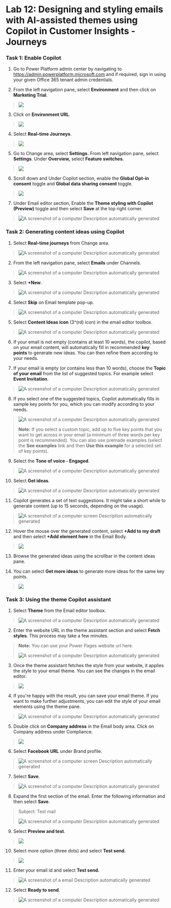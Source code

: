 # **Lab 12: Designing and styling emails with AI-assisted themes using Copilot in Customer Insights - Journeys**

### **Task 1: Enable Copilot**

1.  Go to Power Platform admin center by navigating to
    <https://admin.powerplatform.microsoft.com> and if required, sign in
    using your given Office 365 tenant admin credentials.

2.  From the left navigation pane, select **Environment** and then click
    on **Marketing Trial**.

> ![](./media/image1.png)

3.  Click on **Environment URL**.

> ![](./media/image2.png)

4.  Select **Real-time Journeys**.

> ![](./media/image3.png)

5.  Go to Change area, select **Settings.** From left navigation pane,
    select **Settings**. Under **Overview,** select **Feature
    switches**.

> ![](./media/image4.png)

6.  Scroll down and Under Copilot section, enable the **Global Opt-in
    consent** toggle and **Global data sharing consent** toggle.

> ![](./media/image5.png)

7.  Under Email editor section, Enable the **Theme styling with Copilot
    (Preview)** toggle and then select **Save** at the top right corner.

> ![A screenshot of a computer Description automatically
> generated](./media/image6.png)

### **Task 2: Generating content ideas using Copilot**

1.  Select **Real-time journeys** from Change area.

> ![A screenshot of a computer Description automatically
> generated](./media/image7.png)

2.  From the left navigation pane, select **Emails** under Channels.

> ![A screenshot of a computer Description automatically
> generated](./media/image8.png)

3.  Select **+New**.

> ![A screenshot of a computer Description automatically
> generated](./media/image9.png)

4.  Select **Skip** on Email template pop-up.

> ![A screenshot of a computer Description automatically
> generated](./media/image10.png)

5.  Select **Content Ideas icon** (3^(rd) icon) in the email editor
    toolbox.

> ![A screenshot of a computer Description automatically
> generated](./media/image11.png)

6.  If your email is not empty (contains at least 10 words), the
    copilot, based on your email content, will automatically fill in
    recommended **key points** to generate new ideas. You can then
    refine them according to your needs.

7.  If your email is empty (or contains less than 10 words), choose
    the **Topic of your email** from the list of suggested topics. For
    example select **Event Invitation**.

> ![A screenshot of a computer Description automatically
> generated](./media/image12.png)

8.  If you select one of the suggested topics, Copilot automatically
    fills in sample key points for you, which you can modify according
    to your needs.

> ![A screenshot of a computer Description automatically
> generated](./media/image13.png)
>
> **Note:** If you select a custom topic, add up to five key points that
> you want to get across in your email (a minimum of three words per key
> point is recommended). You can also use premade examples (select
> the **See examples** link and then **Use this example** for a selected
> set of key points).

9.  Select the **Tone of voice - Engaged**.

> ![A screenshot of a computer Description automatically
> generated](./media/image14.png)

10. Select **Get ideas**.

> ![A screenshot of a computer Description automatically
> generated](./media/image15.png)

11. Copilot generates a set of text suggestions. It might take a short
    while to generate content (up to 15 seconds, depending on the
    usage).

> ![A screenshot of a computer screen Description automatically
> generated](./media/image16.png)

12. Hover the mouse over the generated content, select **+Add to my
    draft** and then select **+Add element here** in the Email Body.

> ![](./media/image17.png)

13. Browse the generated ideas using the scrollbar in the content ideas
    pane.

14. You can select **Get more ideas** to generate more ideas for the
    same key points.

> ![](./media/image18.png)

### **Task 3: Using the theme Copilot assistant**

1.  Select **Theme** from the Email editor toolbox.

> ![A screenshot of a computer Description automatically
> generated](./media/image19.png)

2.  Enter the website URL in the theme assistant section and
    select **Fetch styles**. This process may take a few minutes.

> **Note:** You can use your Power Pages website url here.
>
> ![A screenshot of a computer Description automatically
> generated](./media/image20.png)

3.  Once the theme assistant fetches the style from your website, it
    applies the style to your email theme. You can see the changes in
    the email editor.

> ![](./media/image21.png)

4.  If you're happy with the result, you can save your email theme. If
    you want to make further adjustments, you can edit the style of your
    email elements using the theme pane.

> ![A screenshot of a computer Description automatically
> generated](./media/image22.png)

5.  Double click on **Company address** in the Email body area. Click on
    Company address under Compliance.

> ![](./media/image23.png)

6.  Select **Facebook URL** under Brand profile.

> ![A screenshot of a computer screen Description automatically
> generated](./media/image24.png)

7.  Select **Save**.

> ![A screenshot of a computer Description automatically
> generated](./media/image25.png)

8.  Expand the first section of the email. Enter the following
    information and then select **Save**.

> Subject: Test mail
>
> ![A screenshot of a computer Description automatically
> generated](./media/image26.png)

9.  Select **Preview and test**.

> ![](./media/image27.png)

10. Select more option (three dots) and select **Test send.**

> ![](./media/image28.png)

11. Enter your email id and select **Test send.**

> ![A screenshot of a email Description automatically
> generated](./media/image29.png)

12. Select **Ready to send**.

> ![A screenshot of a computer Description automatically
> generated](./media/image30.png)
